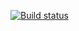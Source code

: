 [![Build status](https://ci.appveyor.com/api/projects/status/auljjv5tuyif0e12?svg=true)](https://ci.appveyor.com/project/Burdada/patterns)
